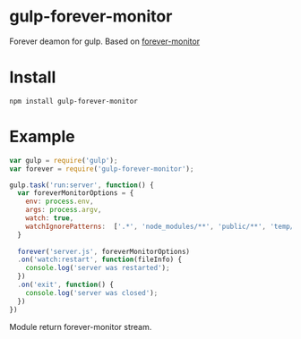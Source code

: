 # gulp-forever-monitor
Forever deamon for gulp. Based on [forever-monitor](https://github.com/foreverjs/forever-monitor)

# Install 
`npm install gulp-forever-monitor`

# Example
```js
var gulp = require('gulp');
var forever = require('gulp-forever-monitor');

gulp.task('run:server', function() {
  var foreverMonitorOptions = { 
    env: process.env,
    args: process.argv,
    watch: true, 
    watchIgnorePatterns:  ['.*', 'node_modules/**', 'public/**', 'temp/**']
  }
  
  forever('server.js', foreverMonitorOptions)  
  .on('watch:restart', function(fileInfo) { 
    console.log('server was restarted');          
  })
  .on('exit', function() {
    console.log('server was closed');
  })
})
```

Module return forever-monitor stream. 

